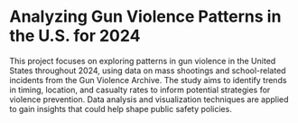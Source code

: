 # Analyzing Gun Violence Patterns in the U.S. for 2024

This project focuses on exploring patterns in gun violence in the United States throughout 2024, using data on mass shootings and school-related incidents from the Gun Violence Archive. The study aims to identify trends in timing, location, and casualty rates to inform potential strategies for violence prevention. Data analysis and visualization techniques are applied to gain insights that could help shape public safety policies.